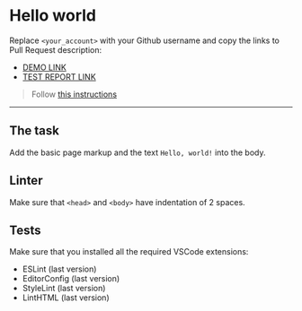 # Hello world

Replace `<your_account>` with your Github username and copy the links to Pull Request description:
- [DEMO LINK](https://oleksandr-rudiuk.github.io/layout_hello-world/)
- [TEST REPORT LINK](https://oleksandr-rudiuk.github.io/layout_hello-world/report/html_report/)

> Follow [this instructions](https://mate-academy.github.io/layout_task-guideline/#how-to-solve-the-layout-tasks-on-github)
___

## The task

Add the basic page markup and the text `Hello, world!` into the body.

## Linter

Make sure that `<head>` and `<body>` have indentation of 2 spaces.

## Tests

Make sure that you installed all the required VSCode extensions:

- ESLint (last version)
- EditorConfig (last version)
- StyleLint (last version)
- LintHTML (last version)
